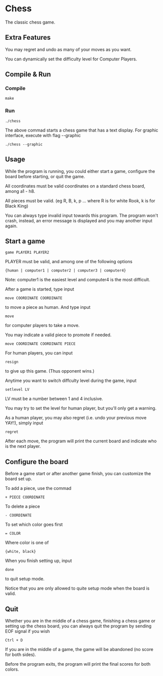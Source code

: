 # Chess

The classic chess game.

## Extra Features

You may regret and undo as many of your moves as you want.

You can dynamically set the difficulty level for Computer Players.

## Compile & Run

### Compile

```
make
```

### Run

```
./chess
```
The above commad starts a chess game that has a text display.
For graphic interface, execute with flag --graphic
```
./chess --graphic
```

## Usage

While the program is running, you could either start a game, configure the board before starting, or quit the game.

All coordinates must be valid coordinates on a standard chess board, among a1 - h8.

All pieces must be valid. (eg R, B, k, p ... where R is for white Rook, k is for Black King) 

You can always type invalid input towards this program. The program won't crash, instead, an error message is displayed and you may another input again.

## Start a game

```
game PLAYER1 PLAYER2
```

PLAYER must be valid, and among one of the following options

```
{human | computer1 | computer2 | computer3 | computer4}
```

Note: computer1 is the easiest level and computer4 is the most difficult.

After a game is started, type input

```
move COORDINATE COORDINATE
```

to move a piece as human.
And type input

```
move
```
for computer players to take a move.

You may indicate a valid piece to promote if needed.

```
move COORDINATE COORDINATE PIECE
```

For human players, you can input

```
resign
```

to give up this game. (Thus opponent wins.)


Anytime you want to switch diffculty level during the game, input

```
setlevel LV
```
LV must be a number between 1 and 4 inclusive.

You may try to set the level for human player, but you'll only get a warning.

As a human player, you may also regret (i.e. undo your previous move YAY!), simply input

```
regret
```
After each move, the program will print the current board and indicate who is the next player.

## Configure the board

Before a game start or after another game finish, you can customize the board set up.

To add a piece, use the commad

```
+ PIECE COORDINATE
```

To delete a piece

```
- COORDINATE
```

To set which color goes first

```
= COLOR
```
Where color is one of

```
{white, black}
```

When you finish setting up, input

```
done
```

to quit setup mode.

Notice that you are only allowed to quite setup mode when the board is valid.

## Quit

Whether you are in the middle of a chess game, finishing a chess game or setting up the chess board, you can always quit the program by sending EOF signal if you wish

```
Ctrl + D
```
If you are in the middle of a game, the game will be abandoned (no score for both sides). 

Before the program exits, the program will print the final scores for both colors.
